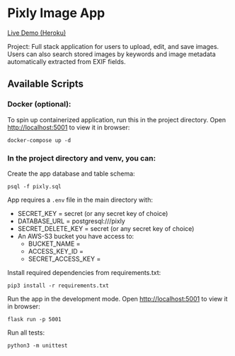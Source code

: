 # Pixly Image App

[Live Demo (Heroku)](http://pixly-zhl.herokuapp.com)

Project: Full stack application for users to upload, edit, and save images. Users can also search stored images by keywords and image metadata automatically extracted from EXIF fields.

## Available Scripts

### Docker (optional):
To spin up containerized application, run this in the project directory.
Open [http://localhost:5001](http://localhost:5001) to view it in browser:

    docker-compose up -d

### In the project directory and venv, you can:

Create the app database and table schema:

    psql -f pixly.sql

App requires a `.env` file in the main directory with:
- SECRET_KEY = secret (or any secret key of choice)
- DATABASE_URL = postgresql:///pixly
- SECRET_DELETE_KEY = secret (or any secret key of choice)
- An AWS-S3 bucket you have access to:
    - BUCKET_NAME =
    - ACCESS_KEY_ID =
    - SECRET_ACCESS_KEY =

Install required dependencies from requirements.txt:

    pip3 install -r requirements.txt

Run the app in the development mode. Open [http://localhost:5001](http://localhost:5001) to view it in browser:

    flask run -p 5001

Run all tests:

    python3 -m unittest

